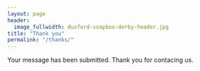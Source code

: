 ```yaml
---
layout: page
header:
  image_fullwidth: duxford-soapbox-derby-header.jpg
title: "Thank you"
permalink: "/thanks/"
---
```


Your message has been submitted. Thank you for contacing us. 